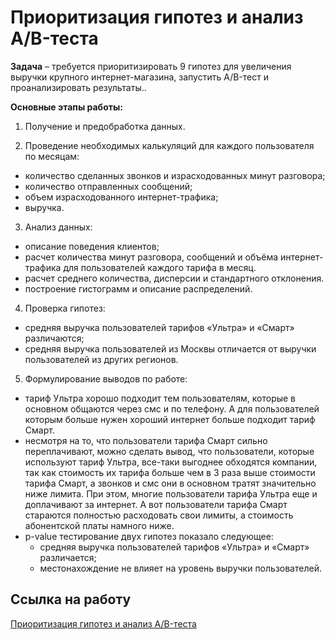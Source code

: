 # Приоритизация гипотез и анализ A/B-теста

**Задача** – требуется приоритизировать 9 гипотез для увеличения выручки крупного интернет-магазина, запустить A/B-тест и проанализировать результаты.. 

**Основные этапы работы:**

1.	Получение и предобработка данных. 

2.	Проведение необходимых калькуляций для каждого пользователя по месяцам:
  - количество сделанных звонков и израсходованных минут разговора;
  - количество отправленных сообщений;
  - объем израсходованного интернет-трафика;
  - выручка.  

3.	Анализ данных:
  - описание поведения клиентов;
  - расчет количества минут разговора, сообщений и объёма интернет-трафика для пользователей каждого тарифа в месяц. 
  - расчет среднего количества, дисперсии и стандартного отклонения.
  - построение гистограмм и описание распределений.

4. Проверка гипотез:
  - средняя выручка пользователей тарифов «Ультра» и «Смарт» различаются;
  - средняя выручка пользователей из Москвы отличается от выручки пользователей из других регионов.

5. Формулирование выводов по работе:
  - тариф Ультра хорошо подходит тем пользователям, которые в основном общаются через смс и по телефону. А для пользователей которым больше нужен хороший интернет больше подходит тариф Смарт.
  - несмотря на то, что пользователи тарифа Смарт сильно переплачивают, можно сделать вывод, что пользователи, которые используют тариф Ультра, все-таки выгоднее обходятся компании, так как стоимость их тарифа больше чем в 3 раза выше стоимости тарифа Смарт, а звонков и смс они в основном тратят значительно ниже лимита. При этом, многие пользователи тарифа Ультра еще и доплачивают за интернет. А вот пользователи тарифа Смарт стараются полностью расходовать свои лимиты, а стоимость абонентской платы намного ниже.
  - p-value тестирование  двух гипотез показало следующее:
  	  - средняя выручка пользователей тарифов «Ультра» и «Смарт» различается;
  	  - местонахождение не влияет на уровень выручки пользователей.


## Ссылка на работу
[Приоритизация гипотез и анализ A/B-теста](https://github.com/Veronikask/Yandex-Practikum/blob/4d2154fb8cfb4db3108310e92a45259374a6cc5e/%D0%9F%D1%80%D0%BE%D0%B5%D0%BA%D1%82%2011:%20%D0%9F%D1%80%D0%B8%D0%BE%D1%80%D0%B8%D1%82%D0%B8%D0%B7%D0%B0%D1%86%D0%B8%D1%8F%20%D0%B3%D0%B8%D0%BF%D0%BE%D1%82%D0%B5%D0%B7%20%D0%B8%20%D0%B0%D0%BD%D0%B0%D0%BB%D0%B8%D0%B7%20AB-%D1%82%D0%B5%D1%81%D1%82%D0%B0/%D0%9F%D1%80%D0%B8%D0%BE%D1%80%D0%B8%D1%82%D0%B8%D0%B7%D0%B0%D1%86%D0%B8%D1%8F%20%D0%B3%D0%B8%D0%BF%D0%BE%D1%82%D0%B5%D0%B7%20%D0%B8%20%D0%B0%D0%BD%D0%B0%D0%BB%D0%B8%D0%B7%20AB-%D1%82%D0%B5%D1%81%D1%82%D0%B0.ipynb)
